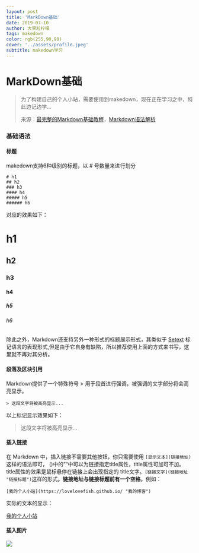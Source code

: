 ```yaml
---
layout: post
title: 'MarkDown基础'
date: 2019-07-10
author: 大果粒柠檬
tags: makedown
color: rgb(255,90,90)
cover: '../assets/profile.jpeg'
subtitle: makedown学习
---
```


# MarkDown基础

> 为了构建自己的个人小站，需要使用到makedown，现在正在学习之中，特此边记边学...
>
> 来源：[最完整的Markdown基础教程](https://www.jianshu.com/p/335db5716248)，[Markdown语法解析](https://www.jianshu.com/p/7aec157c395f)

### 基础语法

#### 标题

makedown支持6种级别的标题，以 # 号数量来进行划分

```
# h1
## h2
### h3
#### h4
##### h5
###### h6
```

对应的效果如下：

# h1

## h2

### h3

#### h4

##### h5

###### h6

除此之外，Markdown还支持另外一种形式的标题展示形式，其类似于 [Setext](https://link.jianshu.com/?t=http%3A%2F%2Fdocutils.sourceforge.net%2Fmirror%2Fsetext.html) 标记语言的表现形式,但是由于它自身有缺陷，所以推荐使用上面的方式来书写，这里就不再对其分析。

#### 段落及区块引用

Markdown提供了一个特殊符号 > 用于段首进行强调，被强调的文字部分将会高亮显示。

```
> 这段文字将被高亮显示...
```

以上标记显示效果如下：

> 这段文字将被高亮显示...

#### 插入链接

在 Markdown 中，插入链接不需要其他按钮，你只需要使用 `[显示文本](链接地址)` 这样的语法即可， ()中的”“中可以为链接指定title属性，title属性可加可不加。title属性的效果是鼠标悬停在链接上会出现指定的 title文字。`[链接文字](链接地址 "链接标题")`这样的形式。**链接地址与链接标题前有一个空格**。例如：

```
[我的个人小站](https://lovelovefish.github.io/ "我的博客")
```

实际的文本的显示：

[我的个人小站](https://lovelovefish.github.io/ "我的博客")

#### 插入图片

![](E:\lovelovefish.github.io\assets\lineart.png)